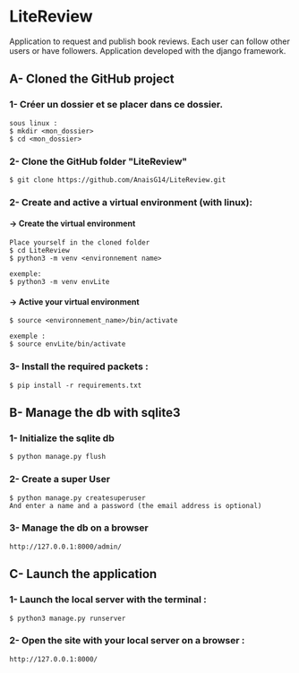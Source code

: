 # LiteReview
Application to request and publish book reviews.
Each user can follow other users or have followers.
Application developed with the django framework.

## A- Cloned the GitHub project 
### 1- Créer un dossier et se placer dans ce dossier.
    sous linux :
    $ mkdir <mon_dossier>
    $ cd <mon_dossier>
### 2- Clone the GitHub folder "LiteReview"
    $ git clone https://github.com/AnaisG14/LiteReview.git
### 2- Create and active a virtual environment (with linux):
#### -> Create the virtual environment
    Place yourself in the cloned folder
    $ cd LiteReview
    $ python3 -m venv <environnement name>

    exemple: 
    $ python3 -m venv envLite
#### -> Active your virtual environment
    $ source <environnement_name>/bin/activate

    exemple : 
    $ source envLite/bin/activate
### 3- Install the required packets :
    $ pip install -r requirements.txt

## B- Manage the db with sqlite3
### 1- Initialize the sqlite db
    $ python manage.py flush
### 2- Create a super User
    $ python manage.py createsuperuser
    And enter a name and a password (the email address is optional)
### 3- Manage the db on a browser
    http://127.0.0.1:8000/admin/

## C- Launch the application
### 1- Launch the local server with the terminal :
    $ python3 manage.py runserver
### 2- Open the site with your local server on a browser :
    http://127.0.0.1:8000/


